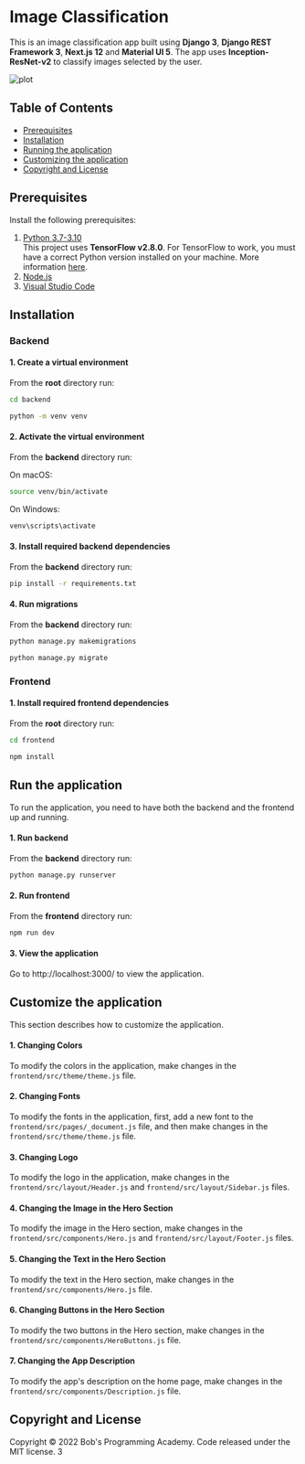# Image Classification

This is an image classification app built using **Django 3**, **Django REST Framework 3**, **Next.js 12** and **Material UI 5**. The app uses **Inception-ResNet-v2** to classify images selected by the user.


![plot](https://github.com/BobsProgrammingAcademy/Image-Classification/blob/main/frontend/public/images/image_classification.png?raw=true)


## Table of Contents 
- [Prerequisites](#prerequisites)
- [Installation](#installation)
- [Running the application](#run-the-application)
- [Customizing the application](#customize-the-application)
- [Copyright and License](#copyright-and-license)


## Prerequisites

Install the following prerequisites:

1. [Python 3.7-3.10](https://www.python.org/downloads/)
<br>This project uses **TensorFlow v2.8.0**. For TensorFlow to work, you must have a correct Python version installed on your machine. More information [here](https://www.tensorflow.org/install/source#tested_build_configurations).
2. [Node.js](https://nodejs.org/en/)
3. [Visual Studio Code](https://code.visualstudio.com/download)


## Installation

### Backend

#### 1. Create a virtual environment

From the **root** directory run:

```bash
cd backend
```
```bash
python -m venv venv
```

#### 2. Activate the virtual environment

From the **backend** directory run:

On macOS:

```bash
source venv/bin/activate
```

On Windows:

```bash
venv\scripts\activate
```

#### 3. Install required backend dependencies

From the **backend** directory run:

```bash
pip install -r requirements.txt
```

#### 4. Run migrations

From the **backend** directory run:

```bash
python manage.py makemigrations
```

```bash
python manage.py migrate
```

### Frontend

#### 1. Install required frontend dependencies

From the **root** directory run:

```bash
cd frontend
```
```bash
npm install
```

## Run the application

To run the application, you need to have both the backend and the frontend up and running.

#### 1. Run backend

From the **backend** directory run:

```bash
python manage.py runserver
```

#### 2. Run frontend

From the **frontend** directory run:

```bash
npm run dev
```

#### 3. View the application

Go to http://localhost:3000/ to view the application.

## Customize the application

This section describes how to customize the application. 

#### 1. Changing Colors

To modify the colors in the application, make changes in the ```frontend/src/theme/theme.js``` file.

#### 2. Changing Fonts

To modify the fonts in the application, first, add a new font to the ```frontend/src/pages/_document.js``` file, and then make changes in the ```frontend/src/theme/theme.js``` file.

#### 3. Changing Logo

To modify the logo in the application, make changes in the ```frontend/src/layout/Header.js``` and ```frontend/src/layout/Sidebar.js``` files.

#### 4. Changing the Image in the Hero Section

To modify the image in the Hero section, make changes in the ```frontend/src/components/Hero.js``` and ```frontend/src/layout/Footer.js``` files.

#### 5. Changing the Text in the Hero Section

To modify the text in the Hero section, make changes in the ```frontend/src/components/Hero.js``` file.

#### 6. Changing Buttons in the Hero Section

To modify the two buttons in the Hero section, make changes in the ```frontend/src/components/HeroButtons.js``` file.

#### 7. Changing the App Description

To modify the app's description on the home page, make changes in the ```frontend/src/components/Description.js``` file.


## Copyright and License

Copyright © 2022 Bob's Programming Academy. Code released under the MIT license.
3
